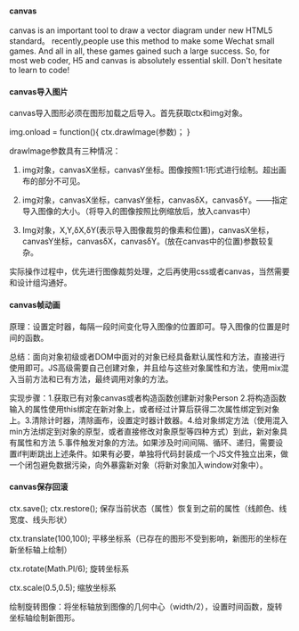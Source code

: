 #### canvas
canvas is an important tool to draw a vector diagram under new HTML5 standard。
recently,people use this method to make some Wechat small games. And all in all, these games gained such a large success.
So, for most web coder, H5 and canvas is absolutely essential skill.
Don't hesitate to learn to code!

#### canvas导入图片

canvas导入图形必须在图形加载之后导入。首先获取ctx和img对象。

img.onload = function(){
	ctx.drawImage(参数)；
}

drawImage参数具有三种情况：

1. img对象，canvasX坐标，canvasY坐标。图像按照1:1形式进行绘制。超出画布的部分不可见。

2. img对象，canvasX坐标，canvasY坐标，canvasδX，canvasδY。——指定导入图像的大小。（将导入的图像按照比例缩放后，放入canvas中）

3. Img对象，X,Y,δX,δY(表示导入图像裁剪的像素和位置)，canvasX坐标，canvasY坐标，canvasδX，canvasδY。(放在canvas中的位置)参数较复杂。

实际操作过程中，优先进行图像裁剪处理，之后再使用css或者canvas，当然需要和设计组沟通好。

#### canvas帧动画

原理：设置定时器，每隔一段时间变化导入图像的位置即可。导入图像的位置是时间的函数。

总结：面向对象初级或者DOM中面对的对象已经具备默认属性和方法，直接进行使用即可。JS高级需要自己创建对象，并且给与这些对象属性和方法，使用mix混入当前方法和已有方法，最终调用对象的方法。

实现步骤：1.获取已有对象canvas或者构造函数创建新对象Person 2.将构造函数输入的属性使用this绑定在新对象上，或者经过计算后获得二次属性绑定到对象上。3.清除计时器，清除画布，设置定时器计数器。4.给对象绑定方法（使用混入min方法绑定到对象的原型，或者直接修改对象原型等四种方式）到此，新对象具有属性和方法 5.事件触发对象的方法。如果涉及时间间隔、循环、递归，需要设置if判断跳出上述条件。如果有必要，单独将代码封装成一个JS文件独立出来，做一个闭包避免数据污染，向外暴露新对象（将新对象加入window对象中）。

#### canvas保存回滚

ctx.save();
ctx.restore();
保存当前状态（属性）恢复到之前的属性（线颜色、线宽度、线头形状）

ctx.translate(100,100);
平移坐标系（已存在的图形不受到影响，新图形的坐标在新坐标轴上绘制）

ctx.rotate(Math.PI/6);
旋转坐标系

ctx.scale(0.5,0.5);
缩放坐标系

绘制旋转图像：将坐标轴放到图像的几何中心（width/2），设置时间函数，旋转坐标轴绘制新图形。
